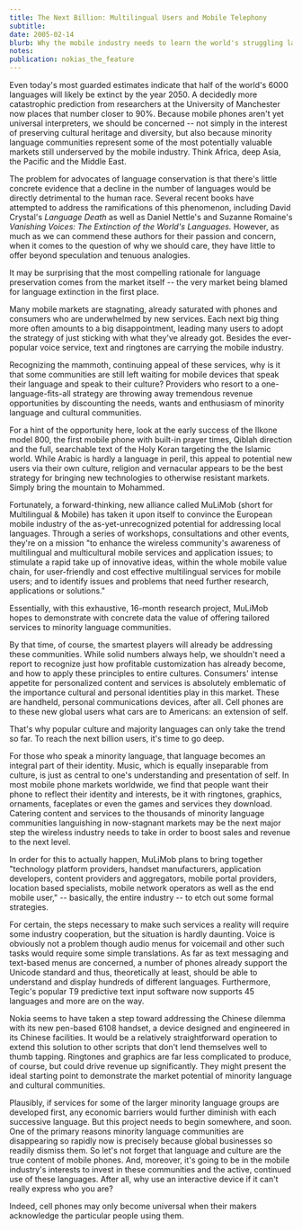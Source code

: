 ```yaml
---
title: The Next Billion: Multilingual Users and Mobile Telephony
subtitle: 
date: 2005-02-14
blurb: Why the mobile industry needs to learn the world's struggling languages.
notes: 
publication: nokias_the_feature
---
```


Even today's most guarded estimates indicate that half of the world's 6000 languages will likely be extinct by the year 2050. A decidedly more catastrophic prediction from researchers at the University of Manchester now places that number closer to 90%. Because mobile phones aren't yet universal interpreters, we should be concerned -- not simply in the interest of preserving cultural heritage and diversity, but also because minority language communities represent some of the most potentially valuable markets still underserved by the mobile industry. Think Africa, deep Asia, the Pacific and the Middle East.

The problem for advocates of language conservation is that there's little concrete evidence that a decline in the number of languages would be directly detrimental to the human race. Several recent books have attempted to address the ramifications of this phenomenon, including David Crystal's *Language Death* as well as Daniel Nettle's and Suzanne Romaine's *Vanishing Voices: The Extinction of the World's Languages.* However, as much as we can commend these authors for their passion and concern, when it comes to the question of why we should care, they have little to offer beyond speculation and tenuous analogies.

It may be surprising that the most compelling rationale for language preservation comes from the market itself -- the very market being blamed for language extinction in the first place.

Many mobile markets are stagnating, already saturated with phones and consumers who are underwhelmed by new services. Each next big thing more often amounts to a big disappointment, leading many users to adopt the strategy of just sticking with what they've already got. Besides the ever-popular voice service, text and ringtones are carrying the mobile industry.

Recognizing the mammoth, continuing appeal of these services, why is it that some communities are still left waiting for mobile devices that speak their language and speak to their culture? Providers who resort to a one-language-fits-all strategy are throwing away tremendous revenue opportunities by discounting the needs, wants and enthusiasm of minority language and cultural communities.

For a hint of the opportunity here, look at the early success of the Ilkone model 800, the first mobile phone with built-in prayer times, Qiblah direction and the full, searchable text of the Holy Koran targeting the the Islamic world. While Arabic is hardly a language in peril, this appeal to potential new users via their own culture, religion and vernacular appears to be the best strategy for bringing new technologies to otherwise resistant markets. Simply bring the mountain to Mohammed.

Fortunately, a forward-thinking, new alliance called MuLiMob (short for Multilingual & Mobile) has taken it upon itself to convince the European mobile industry of the as-yet-unrecognized potential for addressing local languages. Through a series of workshops, consultations and other events, they're on a mission "to enhance the wireless community's awareness of multilingual and multicultural mobile services and application issues; to stimulate a rapid take up of innovative ideas, within the whole mobile value chain, for user-friendly and cost effective multilingual services for mobile users; and to identify issues and problems that need further research, applications or solutions."

Essentially, with this exhaustive, 16-month research project, MuLiMob hopes to demonstrate with concrete data the value of offering tailored services to minority language communities.

By that time, of course, the smartest players will already be addressing these communities. While solid numbers always help, we shouldn't need a report to recognize just how profitable customization has already become, and how to apply these principles to entire cultures. Consumers' intense appetite for personalized content and services is absolutely emblematic of the importance cultural and personal identities play in this market. These are handheld, personal communications devices, after all. Cell phones are to these new global users what cars are to Americans: an extension of self.

That's why popular culture and majority languages can only take the trend so far. To reach the next billion users, it's time to go deep.

For those who speak a minority language, that language becomes an integral part of their identity. Music, which is equally inseparable from culture, is just as central to one's understanding and presentation of self. In most mobile phone markets worldwide, we find that people want their phone to reflect their identity and interests, be it with ringtones, graphics, ornaments, faceplates or even the games and services they download. Catering content and services to the thousands of minority language communities languishing in now-stagnant markets may be the next major step the wireless industry needs to take in order to boost sales and revenue to the next level.

In order for this to actually happen, MuLiMob plans to bring together "technology platform providers, handset manufacturers, application developers, content providers and aggregators, mobile portal providers, location based specialists, mobile network operators as well as the end mobile user," -- basically, the entire industry -- to etch out some formal strategies.

For certain, the steps necessary to make such services a reality will require some industry cooperation, but the situation is hardly daunting. Voice is obviously not a problem though audio menus for voicemail and other such tasks would require some simple translations. As far as text messaging and text-based menus are concerned, a number of phones already support the Unicode standard and thus, theoretically at least, should be able to understand and display hundreds of different languages. Furthermore, Tegic's popular T9 predictive text input software now supports 45 languages and more are on the way.

Nokia seems to have taken a step toward addressing the Chinese dilemma with its new pen-based 6108 handset, a device designed and engineered in its Chinese facilities. It would be a relatively straightforward operation to extend this solution to other scripts that don't lend themselves well to thumb tapping. Ringtones and graphics are far less complicated to produce, of course, but could drive revenue up significantly. They might present the ideal starting point to demonstrate the market potential of minority language and cultural communities.

Plausibly, if services for some of the larger minority language groups are developed first, any economic barriers would further diminish with each successive language. But this project needs to begin somewhere, and soon. One of the primary reasons minority language communities are disappearing so rapidly now is precisely because global businesses so readily dismiss them. So let's not forget that language and culture are the true content of mobile phones. And, moreover, it's going to be in the mobile industry's interests to invest in these communities and the active, continued use of these languages. After all, why use an interactive device if it can't really express who you are?

Indeed, cell phones may only become universal when their makers acknowledge the particular people using them.

